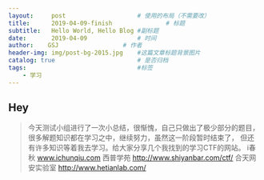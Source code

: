 ```yaml
---
layout:     post   				    # 使用的布局（不需要改）
title:      2019-04-09-finish				# 标题 
subtitle:   Hello World, Hello Blog #副标题
date:       2019-04-09 				# 时间
author:    GSJ					# 作者
header-img: img/post-bg-2015.jpg 	#这篇文章标题背景图片
catalog: true 						# 是否归档
tags:								#标签
    - 学习
---
```


## Hey
>今天测试小组进行了一次小总结，很惭愧，自己只做出了极少部分的题目，很多解题知识都在学习之中，继续努力，虽然这一阶段暂时结束了，
但还有许多知识等着我去学习。给大家分享几个我找到的学习CTF的网站。
i春秋           www.ichunqiu.com
西普学苑        http://www.shiyanbar.com/ctf/
合天网安实验室   http://www.hetianlab.com/

